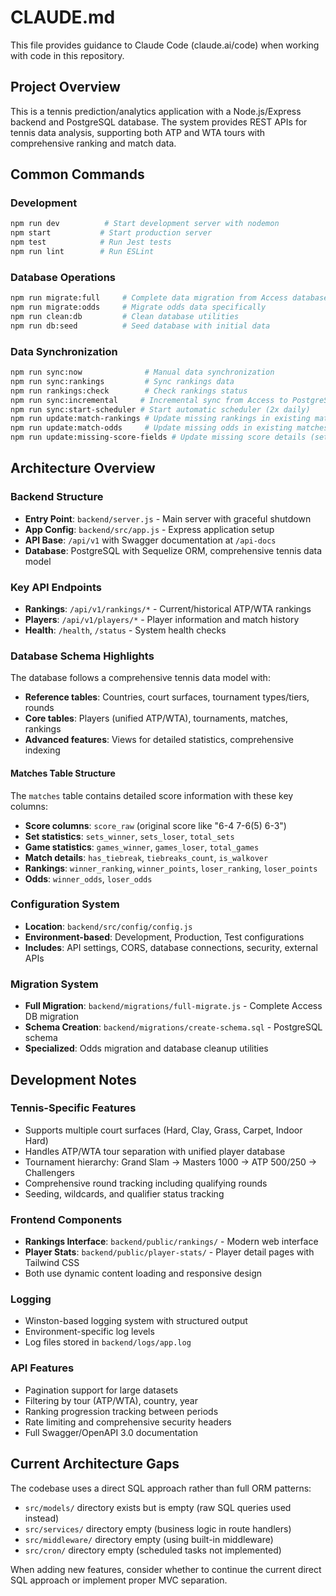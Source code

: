 # CLAUDE.md

This file provides guidance to Claude Code (claude.ai/code) when working with code in this repository.

## Project Overview

This is a tennis prediction/analytics application with a Node.js/Express backend and PostgreSQL database. The system provides REST APIs for tennis data analysis, supporting both ATP and WTA tours with comprehensive ranking and match data.

## Common Commands

### Development
```bash
npm run dev          # Start development server with nodemon
npm start           # Start production server
npm test            # Run Jest tests
npm run lint        # Run ESLint
```

### Database Operations
```bash
npm run migrate:full     # Complete data migration from Access database
npm run migrate:odds     # Migrate odds data specifically
npm run clean:db         # Clean database utilities
npm run db:seed          # Seed database with initial data
```

### Data Synchronization
```bash
npm run sync:now              # Manual data synchronization
npm run sync:rankings         # Sync rankings data
npm run rankings:check        # Check rankings status
npm run sync:incremental     # Incremental sync from Access to PostgreSQL
npm run sync:start-scheduler # Start automatic scheduler (2x daily)
npm run update:match-rankings # Update missing rankings in existing matches
npm run update:match-odds     # Update missing odds in existing matches
npm run update:missing-score-fields # Update missing score details (sets, games, tiebreaks) from score_raw
```

## Architecture Overview

### Backend Structure
- **Entry Point**: `backend/server.js` - Main server with graceful shutdown
- **App Config**: `backend/src/app.js` - Express application setup
- **API Base**: `/api/v1` with Swagger documentation at `/api-docs`
- **Database**: PostgreSQL with Sequelize ORM, comprehensive tennis data model

### Key API Endpoints
- **Rankings**: `/api/v1/rankings/*` - Current/historical ATP/WTA rankings
- **Players**: `/api/v1/players/*` - Player information and match history
- **Health**: `/health`, `/status` - System health checks

### Database Schema Highlights
The database follows a comprehensive tennis data model with:
- **Reference tables**: Countries, court surfaces, tournament types/tiers, rounds
- **Core tables**: Players (unified ATP/WTA), tournaments, matches, rankings
- **Advanced features**: Views for detailed statistics, comprehensive indexing

#### Matches Table Structure
The `matches` table contains detailed score information with these key columns:
- **Score columns**: `score_raw` (original score like "6-4 7-6(5) 6-3")
- **Set statistics**: `sets_winner`, `sets_loser`, `total_sets`
- **Game statistics**: `games_winner`, `games_loser`, `total_games`
- **Match details**: `has_tiebreak`, `tiebreaks_count`, `is_walkover`
- **Rankings**: `winner_ranking`, `winner_points`, `loser_ranking`, `loser_points`
- **Odds**: `winner_odds`, `loser_odds`

### Configuration System
- **Location**: `backend/src/config/config.js`
- **Environment-based**: Development, Production, Test configurations
- **Includes**: API settings, CORS, database connections, security, external APIs

### Migration System
- **Full Migration**: `backend/migrations/full-migrate.js` - Complete Access DB migration
- **Schema Creation**: `backend/migrations/create-schema.sql` - PostgreSQL schema
- **Specialized**: Odds migration and database cleanup utilities

## Development Notes

### Tennis-Specific Features
- Supports multiple court surfaces (Hard, Clay, Grass, Carpet, Indoor Hard)
- Handles ATP/WTA tour separation with unified player database
- Tournament hierarchy: Grand Slam → Masters 1000 → ATP 500/250 → Challengers
- Comprehensive round tracking including qualifying rounds
- Seeding, wildcards, and qualifier status tracking

### Frontend Components
- **Rankings Interface**: `backend/public/rankings/` - Modern web interface
- **Player Stats**: `backend/public/player-stats/` - Player detail pages with Tailwind CSS
- Both use dynamic content loading and responsive design

### Logging
- Winston-based logging system with structured output
- Environment-specific log levels
- Log files stored in `backend/logs/app.log`

### API Features
- Pagination support for large datasets
- Filtering by tour (ATP/WTA), country, year
- Ranking progression tracking between periods
- Rate limiting and comprehensive security headers
- Full Swagger/OpenAPI 3.0 documentation

## Current Architecture Gaps

The codebase uses a direct SQL approach rather than full ORM patterns:
- `src/models/` directory exists but is empty (raw SQL queries used instead)
- `src/services/` directory empty (business logic in route handlers)
- `src/middleware/` directory empty (using built-in middleware)
- `src/cron/` directory empty (scheduled tasks not implemented)

When adding new features, consider whether to continue the current direct SQL approach or implement proper MVC separation.